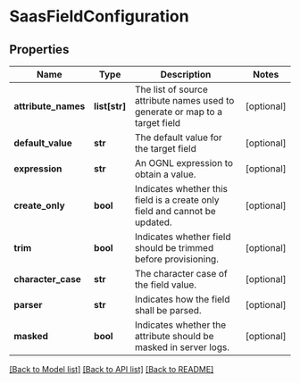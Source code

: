 # SaasFieldConfiguration

## Properties
Name | Type | Description | Notes
------------ | ------------- | ------------- | -------------
**attribute_names** | **list[str]** | The list of source attribute names used to generate or map to a target field | [optional] 
**default_value** | **str** | The default value for the target field | [optional] 
**expression** | **str** | An OGNL expression to obtain a value. | [optional] 
**create_only** | **bool** | Indicates whether this field is a create only field and cannot be updated. | [optional] 
**trim** | **bool** | Indicates whether field should be trimmed before provisioning. | [optional] 
**character_case** | **str** | The character case of the field value. | [optional] 
**parser** | **str** | Indicates how the field shall be parsed. | [optional] 
**masked** | **bool** | Indicates whether the attribute should be masked in server logs. | [optional] 

[[Back to Model list]](../README.md#documentation-for-models) [[Back to API list]](../README.md#documentation-for-api-endpoints) [[Back to README]](../README.md)


